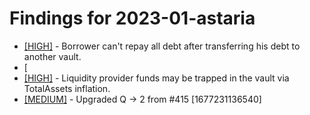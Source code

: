 # Findings for 2023-01-astaria 

- [[HIGH]]([HIGH]-1537210305/README.md) - Borrower can't repay all debt after transferring his debt to another vault.
- [
- [[HIGH]]([HIGH]-1537389026/README.md) - Liquidity provider funds may be trapped in the vault via TotalAssets inflation.
- [[MEDIUM]]([MEDIUM]-1598258853/README.md) - Upgraded Q -> 2 from #415 [1677231136540]
